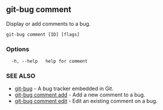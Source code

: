 ## git-bug comment

Display or add comments to a bug.

```
git-bug comment [ID] [flags]
```

### Options

```
  -h, --help   help for comment
```

### SEE ALSO

* [git-bug](git-bug.md)	 - A bug tracker embedded in Git.
* [git-bug comment add](git-bug_comment_add.md)	 - Add a new comment to a bug.
* [git-bug comment edit](git-bug_comment_edit.md)	 - Edit an existing comment on a bug.


